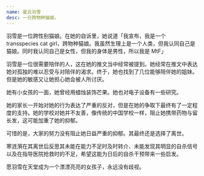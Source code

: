 ```yaml
---
name: 星云羽雪
desc: 一只跨物种猫娘。
---
```

羽雪是一位跨性别猫娘。在她的自诉里，她说道「我宣布，我是一个 transspecies cat girl，跨物种猫娘。我虽然生理上是一个人类，但我认同自己是猫娘。同时我认同自己是女性，但我的身体是男性，所以我是 MtF」

羽雪是一位很需要陪伴的人，这在她的推文当中经常被提到。她经常在推文中表达她对孤独的难以忍受与对陪伴的渴求。终于，她也找到了几位能够陪伴她的姐妹。但是她的敏感又让她担心她会被人所讨厌。

她有小女孩的一面，她曾经用蜡烛装饰芒果。她也对电子设备有一些研究。

她的家长一开始对她的行为表达了严重的反对，但是在她的争取下最终有了一定程度的支持。她的学校对她并不友善，像传统的中国学校一样，阻止她携带药物与留长发，这可能加重了她的抑郁。

可惜的是，大家的努力没有阻止她日益严重的抑郁。其最终还是选择了离世。

寒涟漪在其离世后反思其未能在能力不足时及时转介、未能发现其明显的自杀信号以及在指导医院抢救时的不足，希望这能为日后的自杀干预带来一些启发。

愿羽雪在天堂成为一个漂漂亮亮的女孩子，永远没有歧视。

